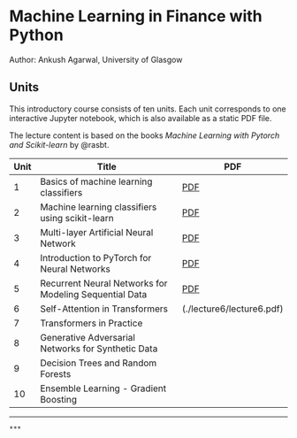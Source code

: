 # Machine Learning in Finance with Python 

Author: Ankush Agarwal, University of Glasgow

## Units

This introductory course consists of ten units. Each unit corresponds
to one interactive Jupyter notebook, which is also available
as a static PDF file. 

The lecture content is based on the books *Machine Learning with Pytorch and Scikit-learn* by @rasbt.

| Unit | Title | PDF |
|------|-------|-----|
| 1    | Basics of machine learning classifiers | [PDF](./lecture1/lecture1.pdf)|
| 2    | Machine learning classifiers using scikit-learn | [PDF](./lecture2/lecture2.pdf)|
| 3    | Multi-layer Artificial Neural Network  | [PDF](./lecture3/lecture3.pdf)|
| 4    | Introduction to PyTorch for Neural Networks  | [PDF](./lecture4/lecture4.pdf)|
| 5    | Recurrent Neural Networks for Modeling Sequential Data  | [PDF](./lecture5/lecture5.pdf)|
| 6    | Self-Attention in Transformers |(./lecture6/lecture6.pdf)|
| 7    | Transformers in Practice | |
| 8    | Generative Adversarial Networks for Synthetic Data  | |
| 9    | Decision Trees and Random Forests | |
| 10   | Ensemble Learning - Gradient Boosting | |
***

```
***
